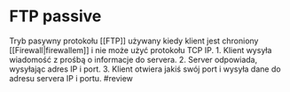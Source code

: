 # FTP passive
Tryb pasywny protokołu [[FTP]] używany kiedy klient jest chroniony [[Firewall|firewallem]] i nie może użyć protokołu TCP IP. 
	1. Klient wysyła wiadomość z prośbą o informacje do servera. 
	2. Server odpowiada, wysyłając adres IP i port.
	3. Klient otwiera jakiś swój port i wysyła dane do adresu servera IP i portu. #review
